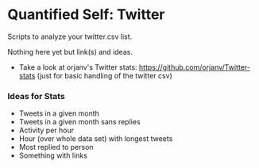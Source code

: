 # Quantified Self: Twitter

Scripts to analyze your twitter.csv list.

Nothing here yet but link(s) and ideas.

  * Take a look at orjanv's Twitter stats: https://github.com/orjanv/Twitter-stats (just for basic handling of the twitter csv)
  
### Ideas for Stats

  * Tweets in a given month
  * Tweets in a given month sans replies
  * Activity per hour
  * Hour (over whole data set) with longest tweets
  * Most replied to person
  * Something with links